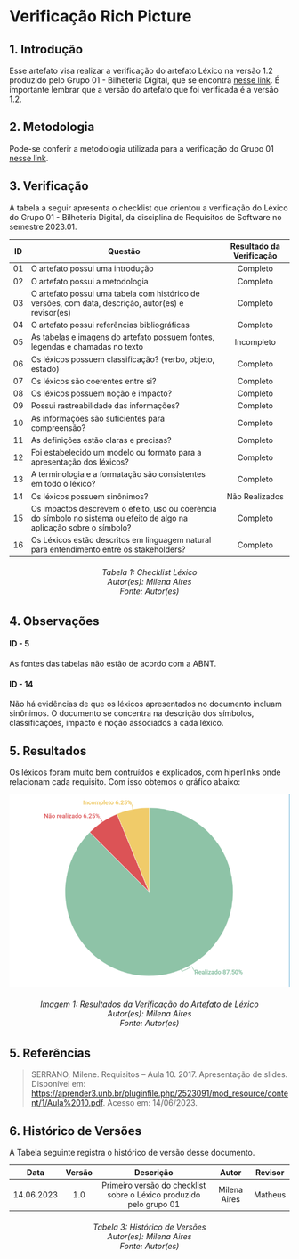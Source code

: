 # Verificação Rich Picture

## 1. Introdução

Esse artefato visa realizar a verificação do artefato Léxico na versão 1.2 produzido pelo Grupo 01 - Bilheteria Digital, que se encontra [nesse link](https://requisitos-de-software.github.io/2023.1-BilheteriaDigital/modelagem/lexicos/).
É importante lembrar que a versão do artefato que foi verificada é a versão 1.2.

## 2. Metodologia

Pode-se conferir a metodologia utilizada para a verificação do Grupo 01 [nesse link](https://requisitos-de-software.github.io/2023.1-Twitch/verificacao_grupo01/planejamento/).

## 3. Verificação

A tabela a seguir apresenta o checklist que orientou a verificação do Léxico do Grupo 01 - Bilheteria Digital, da disciplina de Requisitos de Software no semestre 2023.01.

| ID |Questão| Resultado da Verificação |
| :---: | --- | :---: |
| 01 | O artefato possui uma introdução | Completo |
| 02 | O artefato possui a metodologia  | Completo |
| 03 | O artefato possui uma tabela com histórico de versões, com data, descrição, autor(es) e revisor(es)  | Completo |
| 04 | O artefato possui referências bibliográficas  | Completo |
| 05 | As tabelas e imagens do artefato possuem fontes, legendas e chamadas no texto | Incompleto |
| 06 | Os léxicos possuem classificação? (verbo, objeto, estado) | Completo |
| 07 | Os léxicos são coerentes entre si? | Completo |
| 08 | Os léxicos possuem noção e impacto? | Completo |
| 09 | Possui rastreabilidade das informações?| Completo |
| 10 | As informações são suficientes para compreensão? | Completo |
| 11 | As definições estão claras e precisas? | Completo |
| 12 | Foi estabelecido um modelo ou formato para a apresentação dos léxicos? | Completo |
| 13 | A terminologia e a formatação são consistentes em todo o léxico? | Completo |
| 14 | Os léxicos possuem sinônimos? | Não Realizados|
| 15 | Os impactos descrevem o efeito, uso ou coerência do símbolo no sistema ou efeito de algo na aplicação sobre o símbolo?| Completo |
| 16 | Os Léxicos estão descritos em linguagem natural para entendimento entre os stakeholders? | Completo |

<h6 align = "center"> Tabela 1: Checklist Léxico
<br> Autor(es): Milena Aires
<br>Fonte: Autor(es)</h6>

## 4. Observações

#### ID - 5
As fontes das tabelas não estão de acordo com a ABNT.

#### ID - 14 

Não há evidências de que os léxicos apresentados no documento incluam sinônimos. O documento se concentra na descrição dos símbolos, classificações, impacto e noção associados a cada léxico.

## 5. Resultados
Os léxicos foram muito bem contruídos e explicados, com hiperlinks onde relacionam cada requisito. Com isso obtemos o gráfico abaixo:

![Resultados Lexico](./imagens_verifica01/verificacao_lexicos.png)

<h6 align = "center"> Imagem 1: Resultados da Verificação do Artefato de Léxico
<br> Autor(es): Milena Aires
<br>Fonte: Autor(es)</h6>

## 5. Referências
>SERRANO, Milene. Requisitos – Aula 10. 2017. Apresentação de slides. Disponível em: https://aprender3.unb.br/pluginfile.php/2523091/mod_resource/content/1/Aula%2010.pdf. Acesso em: 14/06/2023.

## 6. Histórico de Versões

A Tabela seguinte registra o histórico de versão desse documento.

|**Data** | **Versão** | **Descrição** | **Autor** | **Revisor** |
|:---: | :---: | :---: | :---: | :---: |
|14.06.2023| 1.0 | Primeiro versão do checklist sobre o Léxico produzido pelo grupo 01| Milena Aires | Matheus |

<h6 align = "center"> Tabela 3: Histórico de Versões
<br> Autor(es): Milena Aires
<br>Fonte: Autor(es)</h6>
